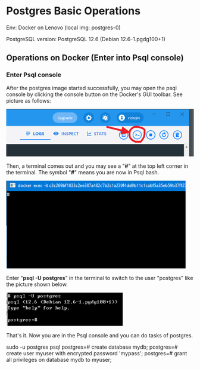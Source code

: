 # Postgres Basic Operations

Env: Docker on Lenovo (local img: postgres-0)

PostgreSQL version: PostgreSQL 12.6 (Debian 12.6-1.pgdg100+1)

## Operations on Docker (Enter into Psql console)

### Enter Psql console

After the postgres image started successfully, you may open the psql console by clicking the console button on the Docker's GUI toolbar. See picture as follows:

![Image 037](1_BasicOperations.assets/Image_037.png)

Then, a terminal comes out and you may see a "**#**" at the top left corner in the terminal. The symbol "**#**" means you are now in Psql bash.

![Image 038](./1_BasicOperations.assets/Image_038.png)

Enter "**psql -U postgres**" in the terminal to switch to the user "postgres" like the picture shown below.

![Image 039](1_BasicOperations.assets/Image_039.png)

That's it. Now you are in the Psql console and you can do tasks of postgres.





sudo -u postgres psql
postgres=# create database mydb;
postgres=# create user myuser with encrypted password 'mypass';
postgres=# grant all privileges on database mydb to myuser;
